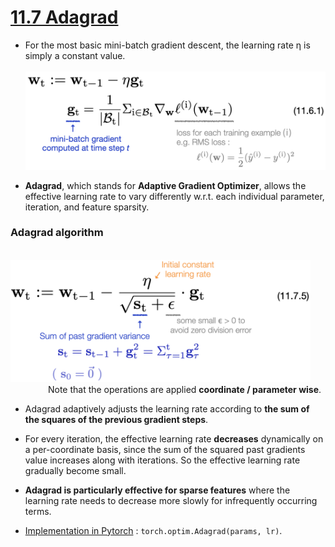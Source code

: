 # [11.7 Adagrad](https://d2l.ai/chapter_optimization/adagrad.html)

- For the most basic mini-batch gradient descent, the learning rate η is simply a constant value. <br>
  &emsp;&emsp;&emsp;&emsp; <img src='./images/eq_11.6.1.png' width='480'/>

- **Adagrad**, which stands for **Adaptive Gradient Optimizer**, allows the effective learning rate to vary differently w.r.t. each individual parameter, iteration, and feature sparsity. 

### Adagrad algorithm
  &emsp;&emsp;&emsp;&emsp; <img src='./images/eq_11.7.5.png' width='480'/> <br>
  &emsp;&emsp;&emsp;&emsp; Note that the operations are applied **coordinate / parameter wise**. 

- Adagrad adaptively adjusts the learning rate according to **the sum of the squares of the previous gradient steps**. 

- For every iteration, the effective learning rate **decreases** dynamically on a per-coordinate basis, since the sum of the squared past gradients value increases along with iterations. So the effective learning rate gradually become small.  

- **Adagrad is particularly effective for sparse features** where the learning rate needs to decrease more slowly for infrequently occurring terms.


- [Implementation in Pytorch](https://pytorch.org/docs/stable/generated/torch.optim.Adagrad.html) : ``torch.optim.Adagrad(params, lr)``. 
